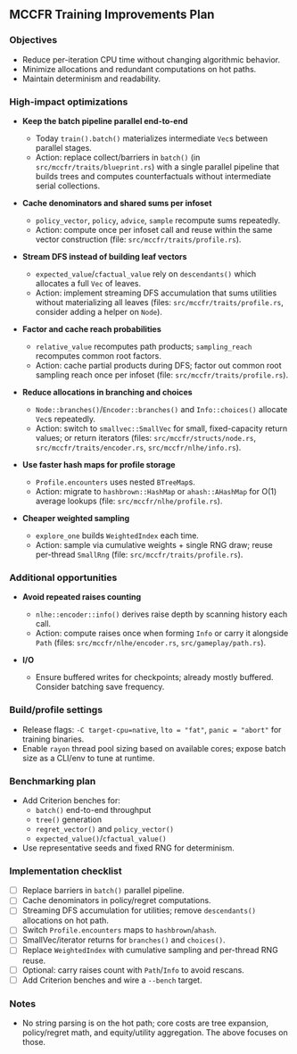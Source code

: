 ## MCCFR Training Improvements Plan

### Objectives
- Reduce per-iteration CPU time without changing algorithmic behavior.
- Minimize allocations and redundant computations on hot paths.
- Maintain determinism and readability.

### High-impact optimizations
- **Keep the batch pipeline parallel end-to-end**
  - Today `train().batch()` materializes intermediate `Vec`s between parallel stages.
  - Action: replace collect/barriers in `batch()` (in `src/mccfr/traits/blueprint.rs`) with a single parallel pipeline that builds trees and computes counterfactuals without intermediate serial collections.

- **Cache denominators and shared sums per infoset**
  - `policy_vector`, `policy`, `advice`, `sample` recompute sums repeatedly.
  - Action: compute once per infoset call and reuse within the same vector construction (file: `src/mccfr/traits/profile.rs`).

- **Stream DFS instead of building leaf vectors**
  - `expected_value`/`cfactual_value` rely on `descendants()` which allocates a full `Vec` of leaves.
  - Action: implement streaming DFS accumulation that sums utilities without materializing all leaves (files: `src/mccfr/traits/profile.rs`, consider adding a helper on `Node`).

- **Factor and cache reach probabilities**
  - `relative_value` recomputes path products; `sampling_reach` recomputes common root factors.
  - Action: cache partial products during DFS; factor out common root sampling reach once per infoset (file: `src/mccfr/traits/profile.rs`).

- **Reduce allocations in branching and choices**
  - `Node::branches()`/`Encoder::branches()` and `Info::choices()` allocate `Vec`s repeatedly.
  - Action: switch to `smallvec::SmallVec` for small, fixed-capacity return values; or return iterators (files: `src/mccfr/structs/node.rs`, `src/mccfr/traits/encoder.rs`, `src/mccfr/nlhe/info.rs`).

- **Use faster hash maps for profile storage**
  - `Profile.encounters` uses nested `BTreeMap`s.
  - Action: migrate to `hashbrown::HashMap` or `ahash::AHashMap` for O(1) average lookups (file: `src/mccfr/nlhe/profile.rs`).

- **Cheaper weighted sampling**
  - `explore_one` builds `WeightedIndex` each time.
  - Action: sample via cumulative weights + single RNG draw; reuse per-thread `SmallRng` (file: `src/mccfr/traits/profile.rs`).

### Additional opportunities
- **Avoid repeated raises counting**
  - `nlhe::encoder::info()` derives raise depth by scanning history each call.
  - Action: compute raises once when forming `Info` or carry it alongside `Path` (files: `src/mccfr/nlhe/encoder.rs`, `src/gameplay/path.rs`).

- **I/O**
  - Ensure buffered writes for checkpoints; already mostly buffered. Consider batching save frequency.

### Build/profile settings
- Release flags: `-C target-cpu=native`, `lto = "fat"`, `panic = "abort"` for training binaries.
- Enable `rayon` thread pool sizing based on available cores; expose batch size as a CLI/env to tune at runtime.

### Benchmarking plan
- Add Criterion benches for:
  - `batch()` end-to-end throughput
  - `tree()` generation
  - `regret_vector()` and `policy_vector()`
  - `expected_value()`/`cfactual_value()`
- Use representative seeds and fixed RNG for determinism.

### Implementation checklist
- [ ] Replace barriers in `batch()` parallel pipeline.
- [ ] Cache denominators in policy/regret computations.
- [ ] Streaming DFS accumulation for utilities; remove `descendants()` allocations on hot path.
- [ ] Switch `Profile.encounters` maps to `hashbrown`/`ahash`.
- [ ] SmallVec/iterator returns for `branches()` and `choices()`.
- [ ] Replace `WeightedIndex` with cumulative sampling and per-thread RNG reuse.
- [ ] Optional: carry raises count with `Path`/`Info` to avoid rescans.
- [ ] Add Criterion benches and wire a `--bench` target.

### Notes
- No string parsing is on the hot path; core costs are tree expansion, policy/regret math, and equity/utility aggregation. The above focuses on those.

